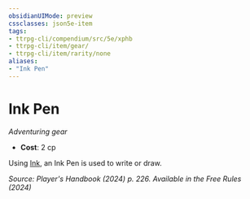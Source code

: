 ```yaml
---
obsidianUIMode: preview
cssclasses: json5e-item
tags:
- ttrpg-cli/compendium/src/5e/xphb
- ttrpg-cli/item/gear/
- ttrpg-cli/item/rarity/none
aliases: 
- "Ink Pen"
---
```

# Ink Pen
*Adventuring gear*  


- **Cost**: 2 cp

Using [Ink](Misc%20Files/CLI/compendium/items/ink-xphb.md), an Ink Pen is used to write or draw.

*Source: Player's Handbook (2024) p. 226. Available in the Free Rules (2024)*